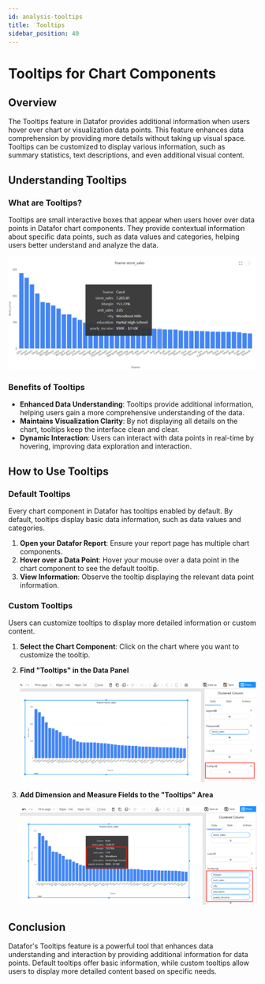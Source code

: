 ```yaml
---
id: analysis-tooltips
title:  Tooltips
sidebar_position: 40
---
```


# Tooltips for Chart Components

## Overview

The Tooltips feature in Datafor provides additional information when users hover over chart or visualization data points. This feature enhances data comprehension by providing more details without taking up visual space. Tooltips can be customized to display various information, such as summary statistics, text descriptions, and even additional visual content.

## Understanding Tooltips

### What are Tooltips?

Tooltips are small interactive boxes that appear when users hover over data points in Datafor chart components. They provide contextual information about specific data points, such as data values and categories, helping users better understand and analyze the data.

<div align="left"><img src="../../../static/img/en/datafor/analysis/image-20240730151629410.png"  /></div>

### Benefits of Tooltips

- **Enhanced Data Understanding**: Tooltips provide additional information, helping users gain a more comprehensive understanding of the data.
- **Maintains Visualization Clarity**: By not displaying all details on the chart, tooltips keep the interface clean and clear.
- **Dynamic Interaction**: Users can interact with data points in real-time by hovering, improving data exploration and interaction.

## How to Use Tooltips

### Default Tooltips

Every chart component in Datafor has tooltips enabled by default. By default, tooltips display basic data information, such as data values and categories.

1. **Open your Datafor Report**: Ensure your report page has multiple chart components.
2. **Hover over a Data Point**: Hover your mouse over a data point in the chart component to see the default tooltip.
3. **View Information**: Observe the tooltip displaying the relevant data point information.

### Custom Tooltips

Users can customize tooltips to display more detailed information or custom content.

1. **Select the Chart Component**: Click on the chart where you want to customize the tooltip.

2. **Find "Tooltips" in the Data Panel**

   <div align="left"><img src="../../../static/img/en/datafor/analysis/1722323977713.png"  /></div>

3. **Add Dimension and Measure Fields to the "Tooltips" Area**

   <div align="left"><img src="../../../static/img/en/datafor/analysis/1722323948050.png"  /></div>
   
## Conclusion

Datafor's Tooltips feature is a powerful tool that enhances data understanding and interaction by providing additional information for data points. Default tooltips offer basic information, while custom tooltips allow users to display more detailed content based on specific needs.